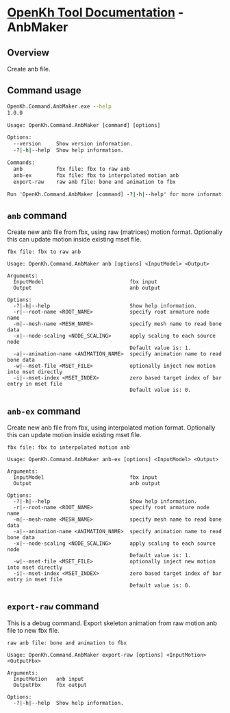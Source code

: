 # [OpenKh Tool Documentation](../index.md) - AnbMaker

## Overview

Create anb file.

## Command usage

```bat
OpenKh.Command.AnbMaker.exe --help
1.0.0

Usage: OpenKh.Command.AnbMaker [command] [options]

Options:
  --version     Show version information.
  -?|-h|--help  Show help information.

Commands:
  anb           fbx file: fbx to raw anb
  anb-ex        fbx file: fbx to interpolated motion anb
  export-raw    raw anb file: bone and animation to fbx

Run 'OpenKh.Command.AnbMaker [command] -?|-h|--help' for more information about a command.
```

## `anb` command

Create new anb file from fbx, using raw (matrices) motion format.
Optionally this can update motion inside existing mset file.

```
fbx file: fbx to raw anb

Usage: OpenKh.Command.AnbMaker anb [options] <InputModel> <Output>

Arguments:
  InputModel                            fbx input
  Output                                anb output

Options:
  -?|-h|--help                          Show help information.
  -r|--root-name <ROOT_NAME>            specify root armature node name
  -m|--mesh-name <MESH_NAME>            specify mesh name to read bone data
  -x|--node-scaling <NODE_SCALING>      apply scaling to each source node
                                        Default value is: 1.
  -a|--animation-name <ANIMATION_NAME>  specify animation name to read bone data
  -w|--mset-file <MSET_FILE>            optionally inject new motion into mset directly
  -i|--mset-index <MSET_INDEX>          zero based target index of bar entry in mset file
                                        Default value is: 0.
```

## `anb-ex` command

Create new anb file from fbx, using interpolated motion format.
Optionally this can update motion inside existing mset file.

```
fbx file: fbx to interpolated motion anb

Usage: OpenKh.Command.AnbMaker anb-ex [options] <InputModel> <Output>

Arguments:
  InputModel                            fbx input
  Output                                anb output

Options:
  -?|-h|--help                          Show help information.
  -r|--root-name <ROOT_NAME>            specify root armature node name
  -m|--mesh-name <MESH_NAME>            specify mesh name to read bone data
  -a|--animation-name <ANIMATION_NAME>  specify animation name to read bone data
  -x|--node-scaling <NODE_SCALING>      apply scaling to each source node
                                        Default value is: 1.
  -w|--mset-file <MSET_FILE>            optionally inject new motion into mset directly
  -i|--mset-index <MSET_INDEX>          zero based target index of bar entry in mset file
                                        Default value is: 0.
```

## `export-raw` command

This is a debug command. Export skeleton animation from raw motion anb file to new fbx file.

```
raw anb file: bone and animation to fbx

Usage: OpenKh.Command.AnbMaker export-raw [options] <InputMotion> <OutputFbx>

Arguments:
  InputMotion   anb input
  OutputFbx     fbx output

Options:
  -?|-h|--help  Show help information.
```
